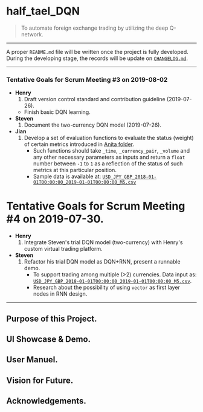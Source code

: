 # half_tael_DQN
> To automate foreign exchange trading by utilizing the deep Q-network.

---
A proper `README.md` file will be written once the project is fully developed. During the developing stage, the records will be update on [`CHANGELOG.md`](https://github.com/choH/half_tael_DQN/blob/master/CHANGELOG.md).

---
### Tentative Goals for Scrum Meeting #3 on 2019-08-02
* **Henry**
    1. Draft version control standard and contribution guideline (2019-07-26).
    * Finish basic DQN learning.
* **Steven**
    1. Document the two-currency DQN model (2019-07-26).
* **Jian**
    1. Develop a set of evaluation functions to evaluate the status (weight) of certain metrics introduced in [Anita folder](https://github.com/choH/half_tael_DQN/tree/master/legacy_ref/anita).
        * Such functions should take `_time`, `_currency_pair`, `_volume` and any other necessary parameters as inputs and return a `float` number between `-1` to `1` as a reflection of the status of such metrics at this particular position.
        * Sample data is available at: [`USD_JPY_GBP_2018-01-01T00:00:00_2019-01-01T00:00:00_M5.csv`](https://github.com/choH/half_tael_DQN/blob/master/arena_data/USD_JPY_GBP_2018-01-01T00:00:00_2019-01-01T00:00:00_M5.csv)

# Tentative Goals for Scrum Meeting #4 on 2019-07-30.
* **Henry**
    1. Integrate Steven's trial DQN model (two-currency) with Henry's custom virtual trading platform.
* **Steven**
    1. Refactor his trial DQN model as DQN+RNN, present a runnable demo.
        * To support trading among multiple (>2) currencies. Data input as: [`USD_JPY_GBP_2018-01-01T00:00:00_2019-01-01T00:00:00_M5.csv`](https://github.com/choH/half_tael_DQN/blob/master/arena_data/USD_JPY_GBP_2018-01-01T00:00:00_2019-01-01T00:00:00_M5.csv).
        * Research about the possibility of using `vector` as first layer nodes in RNN design.




---
## Purpose of this Project.

## UI Showcase & Demo.

## User Manuel.

## Vision for Future.

## Acknowledgements.

